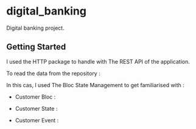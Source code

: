 # digital_banking

Digital banking project.

## Getting Started

I used the HTTP package to handle with The REST API of the application.

To read the data from the repository :
![]()

In this cas, I used The Bloc State Management to get familiarised with :
- Customer Bloc :

- Customer State :

- Customer Event :


